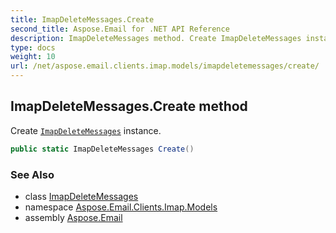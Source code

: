 ```yaml
---
title: ImapDeleteMessages.Create
second_title: Aspose.Email for .NET API Reference
description: ImapDeleteMessages method. Create ImapDeleteMessages instance
type: docs
weight: 10
url: /net/aspose.email.clients.imap.models/imapdeletemessages/create/
---
```

## ImapDeleteMessages.Create method

Create [`ImapDeleteMessages`](../) instance.

```csharp
public static ImapDeleteMessages Create()
```

### See Also

* class [ImapDeleteMessages](../)
* namespace [Aspose.Email.Clients.Imap.Models](../../imapdeletemessages/)
* assembly [Aspose.Email](../../../)


